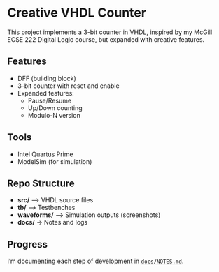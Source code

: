 # Creative VHDL Counter

This project implements a 3-bit counter in VHDL, inspired by my McGill ECSE 222 Digital Logic course, but expanded with creative features.

## Features
- DFF (building block)
- 3-bit counter with reset and enable
- Expanded features:
  - Pause/Resume
  - Up/Down counting
  - Modulo-N version

## Tools
- Intel Quartus Prime
- ModelSim (for simulation)

## Repo Structure
- **src/** --> VHDL source files  
- **tb/** --> Testbenches  
- **waveforms/** --> Simulation outputs (screenshots)  
- **docs/** → Notes and logs  

## Progress
I’m documenting each step of development in [`docs/NOTES.md`](docs/NOTES.md).
